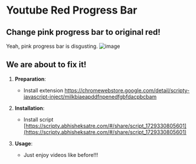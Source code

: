 # Youtube Red Progress Bar

## Change pink progress bar to original red!


Yeah, pink progress bar is disgusting. 
![image](https://github.com/user-attachments/assets/4ad9dc9a-2709-4747-b272-1e8963b55d54)
## We are about to fix it!

1. **Preparation**: 
    - Install extension https://chromewebstore.google.com/detail/scripty-javascript-inject/milkbiaeapddfnpenedfgbfdacpbcbam 

2. **Installation**:
    - Install script [https://scripty.abhisheksatre.com/#/share/script_1729330805601](https://scripty.abhisheksatre.com/#/share/script_1729330805601)

3. **Usage**:
    - Just enjoy videos like before!!!
